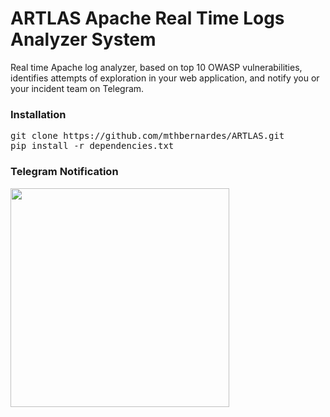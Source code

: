 <h1>ARTLAS Apache Real Time Logs Analyzer System</h1>

<p>
Real time  Apache log analyzer, based on top 10 OWASP vulnerabilities, identifies attempts of exploration in your web application, and notify you or your incident team on Telegram.
</p>
<h3>Installation</h3>
<pre>
git clone https://github.com/mthbernardes/ARTLAS.git
pip install -r dependencies.txt
</pre>
<h3>Telegram Notification</h3>
<img src="https://raw.githubusercontent.com/mthbernardes/ARTLAS/master/img/notification.png" width="350"/>
